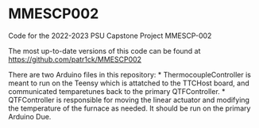 # MMESCP002
Code for the 2022-2023 PSU Capstone Project MMESCP-002

The most up-to-date versions of this code can be found at https://github.com/patr1ck/MMESCP002

There are two Arduino files in this repository:
	* ThermocoupleController is meant to run on the Teensy which is attatched to the TTCHost board, and communicated temparetunes back to the primary QTFController.
	* QTFController is responsible for moving the linear actuator and modifying the temperature of the furnace as needed. It should be run on the primary Arduino Due.